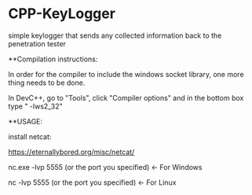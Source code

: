 # CPP-KeyLogger
simple keylogger that sends any collected information back to the penetration tester

**Compilation instructions:

In order for the compiler to include the windows socket library, one more thing needs to be done.

In DevC++, go to "Tools", click "Compiler options" and in the bottom box type " -lws2_32"

**USAGE:

install netcat:

https://eternallybored.org/misc/netcat/

nc.exe -lvp 5555 (or the port you specified) <- For Windows

nc -lvp 5555 (or the port you specified) <- For Linux

